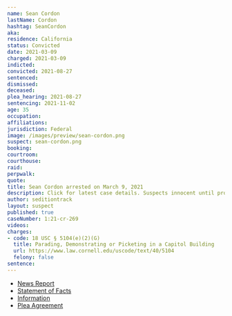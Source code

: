 ```yaml
---
name: Sean Cordon
lastName: Cordon
hashtag: SeanCordon
aka:
residence: California
status: Convicted
date: 2021-03-09
charged: 2021-03-09
indicted:
convicted: 2021-08-27
sentenced:
dismissed:
deceased:
plea_hearing: 2021-08-27
sentencing: 2021-11-02
age: 35
occupation:
affiliations:
jurisdiction: Federal
image: /images/preview/sean-cordon.png
suspect: sean-cordon.png
booking:
courtroom:
courthouse:
raid:
perpwalk:
quote:
title: Sean Cordon arrested on March 9, 2021
description: Click for latest case details. Suspects innocent until proven guilty.
author: seditiontrack
layout: suspect
published: true
caseNumber: 1:21-cr-269
videos:
charges:
- code: 18 USC § 5104(e)(2)(G)
  title: Parading, Demonstrating or Picketing in a Capitol Building
  url: https://www.law.cornell.edu/uscode/text/40/5104
  felony: false
sentence:
---
```

- [News Report](https://news.yahoo.com/2-brothers-arrested-capitol-insurrection-200102712.html)
- [Statement of Facts](https://www.justice.gov/usao-dc/case-multi-defendant/file/1428556/download)
- [Information](https://www.justice.gov/usao-dc/case-multi-defendant/file/1383756/download)
- [Plea Agreement](https://www.justice.gov/usao-dc/case-multi-defendant/file/1428551/download)
